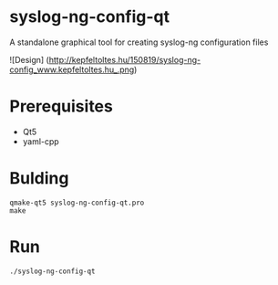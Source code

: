 # syslog-ng-config-qt
A standalone graphical tool for creating syslog-ng configuration files

![Design]
(http://kepfeltoltes.hu/150819/syslog-ng-config_www.kepfeltoltes.hu_.png)

# Prerequisites
- Qt5
- yaml-cpp

# Bulding
```
qmake-qt5 syslog-ng-config-qt.pro
make
```

# Run
```
./syslog-ng-config-qt
```

